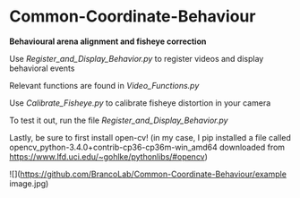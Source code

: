 # Common-Coordinate-Behaviour
**Behavioural arena alignment and fisheye correction**

Use _Register_and_Display_Behavior.py_ to register videos and display behavioral events

Relevant functions are found in _Video_Functions.py_

Use _Calibrate_Fisheye.py_ to calibrate fisheye distortion in your camera

To test it out, run the file _Register_and_Display_Behavior.py_

Lastly, be sure to first install open-cv! (in my case, I pip installed a file called opencv_python-3.4.0+contrib-cp36-cp36m-win_amd64 downloaded from https://www.lfd.uci.edu/~gohlke/pythonlibs/#opencv)

![](https://github.com/BrancoLab/Common-Coordinate-Behaviour/example image.jpg)
